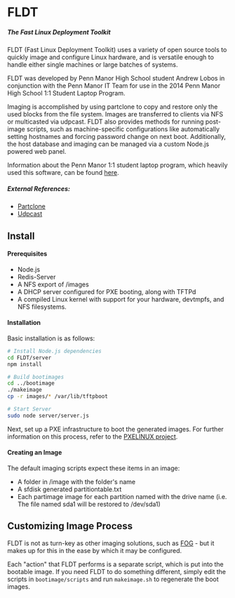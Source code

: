 FLDT
====

##### The Fast Linux Deployment Toolkit

FLDT (Fast Linux Deployment Toolkit) uses a variety of open source tools to
quickly image and configure Linux hardware, and is versatile enough to handle
either single machines or large batches of systems.

FLDT was developed by Penn Manor High School student Andrew Lobos in conjunction
with the Penn Manor IT Team for use in the 2014 Penn Manor High School 1:1
Student Laptop Program.

Imaging is accomplished by using partclone to copy and restore only the used
blocks from the file system. Images are transferred to clients via NFS or
multicasted via udpcast. FLDT also provides methods for running post-image
scripts, such as machine-specific configurations like automatically setting
hostnames and forcing password change on next boot. Additionally, the host
database and imaging can be managed via a custom Node.js powered web panel.

Information about the Penn Manor 1:1 student laptop
program, which heavily used this software, can be found
[here](http://www.pennmanor.net/techblog/?page_id=1561).

##### External References:

- [Partclone](http://partclone.org/)
- [Udpcast](http://www.udpcast.linux.lu)

## Install
#### Prerequisites
* Node.js
* Redis-Server
* A NFS export of /images
* A DHCP server configured for PXE booting, along with TFTPd
* A compiled Linux kernel with support for your hardware, devtmpfs, and NFS filesystems.

#### Installation
Basic installation is as follows:
```bash
# Install Node.js dependencies
cd FLDT/server
npm install

# Build bootimages
cd ../bootimage
./makeimage
cp -r images/* /var/lib/tftpboot

# Start Server
sudo node server/server.js
```

Next, set up a PXE infrastructure to boot the generated images.
For further information on this process, refer to the [PXELINUX project](http://www.syslinux.org/wiki/index.php/PXELINUX).

#### Creating an Image
The default imaging scripts expect these items in an image:
* A folder in /image with the folder's name
* A sfdisk generated partitiontable.txt
* Each partimage image for each partition named with the drive name (i.e. The file named sda1 will be restored to /dev/sda1)

## Customizing Image Process
FLDT is not as turn-key as other imaging solutions, such as [FOG](http://www.fogproject.org/) - but it makes up for this in the ease by which it may be configured.

Each "action" that FLDT performs is a separate script, which is put into the bootable image.
If you need FLDT to do something different, simply edit the scripts in ``bootimage/scripts`` and run ``makeimage.sh`` to regenerate the boot images.
